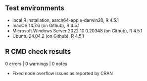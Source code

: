 ## Test environments

* local R installation, aarch64-apple-darwin20, R 4.5.1
* macOS 14.7.6 (on Github), R 4.5.1
* Microsoft Windows Server 2022 10.0.20348 (on Github), R 4.5.1
* Ubuntu 24.04.2 (on Github), R 4.5.1

## R CMD check results

0 errors | 0 warnings | 0 notes

- Fixed node overflow issues as reported by CRAN
